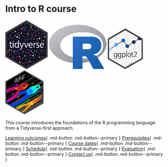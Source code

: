 # Intro to R course

![The Tidyverse logo](logo/tidyverse_logo_20.png)
![The R logo](logo/r_logo_25.png)
![The ggplot2 logo](logo/ggplot2_logo_5.png)
![The dplyr logo](logo/dplyr_logo_50.png)

This course introduces the foundations of the R programming language
from a Tidyverse-first approach.

[Learning outcomes](learning_outcomes.md){ .md-button .md-button--primary }
[Prerequisites](prerequisites.md){ .md-button .md-button--primary }
[Course dates](course_dates.md){ .md-button .md-button--primary }
[Schedule](schedule.md){ .md-button .md-button--primary }
[Evaluation](evaluation.md){ .md-button .md-button--primary }
[Contact us](contact_us.md){ .md-button .md-button--primary }

